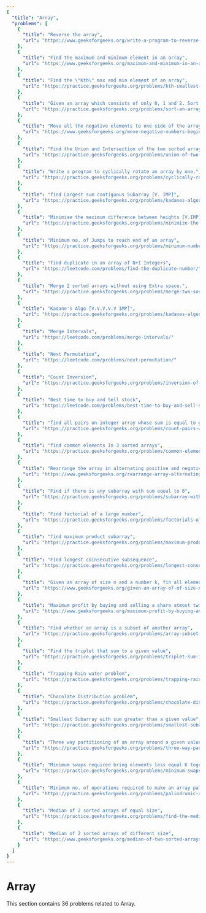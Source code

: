 ```yaml
---
{
  "title": "Array",
  "problems": [
    {
      "title": "Reverse the array",
      "url": "https://www.geeksforgeeks.org/write-a-program-to-reverse-an-array-or-string/"
    },
    {
      "title": "Find the maximum and minimum element in an array",
      "url": "https://www.geeksforgeeks.org/maximum-and-minimum-in-an-array/"
    },
    {
      "title": "Find the \"Kth\" max and min element of an array",
      "url": "https://practice.geeksforgeeks.org/problems/kth-smallest-element/0"
    },
    {
      "title": "Given an array which consists of only 0, 1 and 2. Sort the array without using any sorting algo",
      "url": "https://practice.geeksforgeeks.org/problems/sort-an-array-of-0s-1s-and-2s/0"
    },
    {
      "title": "Move all the negative elements to one side of the array",
      "url": "https://www.geeksforgeeks.org/move-negative-numbers-beginning-positive-end-constant-extra-space/"
    },
    {
      "title": "Find the Union and Intersection of the two sorted arrays.",
      "url": "https://practice.geeksforgeeks.org/problems/union-of-two-arrays/0"
    },
    {
      "title": "Write a program to cyclically rotate an array by one.",
      "url": "https://practice.geeksforgeeks.org/problems/cyclically-rotate-an-array-by-one/0"
    },
    {
      "title": "find Largest sum contiguous Subarray [V. IMP]",
      "url": "https://practice.geeksforgeeks.org/problems/kadanes-algorithm/0"
    },
    {
      "title": "Minimise the maximum difference between heights [V.IMP]",
      "url": "https://practice.geeksforgeeks.org/problems/minimize-the-heights3351/1"
    },
    {
      "title": "Minimum no. of Jumps to reach end of an array",
      "url": "https://practice.geeksforgeeks.org/problems/minimum-number-of-jumps/0"
    },
    {
      "title": "find duplicate in an array of N+1 Integers",
      "url": "https://leetcode.com/problems/find-the-duplicate-number/"
    },
    {
      "title": "Merge 2 sorted arrays without using Extra space.",
      "url": "https://practice.geeksforgeeks.org/problems/merge-two-sorted-arrays5135/1"
    },
    {
      "title": "Kadane's Algo [V.V.V.V.V IMP]",
      "url": "https://practice.geeksforgeeks.org/problems/kadanes-algorithm/0"
    },
    {
      "title": "Merge Intervals",
      "url": "https://leetcode.com/problems/merge-intervals/"
    },
    {
      "title": "Next Permutation",
      "url": "https://leetcode.com/problems/next-permutation/"
    },
    {
      "title": "Count Inversion",
      "url": "https://practice.geeksforgeeks.org/problems/inversion-of-array/0"
    },
    {
      "title": "Best time to buy and Sell stock",
      "url": "https://leetcode.com/problems/best-time-to-buy-and-sell-stock/"
    },
    {
      "title": "find all pairs on integer array whose sum is equal to given number",
      "url": "https://practice.geeksforgeeks.org/problems/count-pairs-with-given-sum5022/1"
    },
    {
      "title": "find common elements In 3 sorted arrays",
      "url": "https://practice.geeksforgeeks.org/problems/common-elements1132/1"
    },
    {
      "title": "Rearrange the array in alternating positive and negative items with O(1) extra space",
      "url": "https://www.geeksforgeeks.org/rearrange-array-alternating-positive-negative-items-o1-extra-space/"
    },
    {
      "title": "Find if there is any subarray with sum equal to 0",
      "url": "https://practice.geeksforgeeks.org/problems/subarray-with-0-sum/0"
    },
    {
      "title": "Find factorial of a large number",
      "url": "https://practice.geeksforgeeks.org/problems/factorials-of-large-numbers/0"
    },
    {
      "title": "find maximum product subarray",
      "url": "https://practice.geeksforgeeks.org/problems/maximum-product-subarray3604/1"
    },
    {
      "title": "Find longest coinsecutive subsequence",
      "url": "https://practice.geeksforgeeks.org/problems/longest-consecutive-subsequence/0"
    },
    {
      "title": "Given an array of size n and a number k, fin all elements that appear more than \" n/k \" times.",
      "url": "https://www.geeksforgeeks.org/given-an-array-of-of-size-n-finds-all-the-elements-that-appear-more-than-nk-times/"
    },
    {
      "title": "Maximum profit by buying and selling a share atmost twice",
      "url": "https://www.geeksforgeeks.org/maximum-profit-by-buying-and-selling-a-share-at-most-twice/"
    },
    {
      "title": "Find whether an array is a subset of another array",
      "url": "https://practice.geeksforgeeks.org/problems/array-subset-of-another-array/0"
    },
    {
      "title": "Find the triplet that sum to a given value",
      "url": "https://practice.geeksforgeeks.org/problems/triplet-sum-in-array/0"
    },
    {
      "title": "Trapping Rain water problem",
      "url": "https://practice.geeksforgeeks.org/problems/trapping-rain-water/0"
    },
    {
      "title": "Chocolate Distribution problem",
      "url": "https://practice.geeksforgeeks.org/problems/chocolate-distribution-problem/0"
    },
    {
      "title": "Smallest Subarray with sum greater than a given value",
      "url": "https://practice.geeksforgeeks.org/problems/smallest-subarray-with-sum-greater-than-x/0"
    },
    {
      "title": "Three way partitioning of an array around a given value",
      "url": "https://practice.geeksforgeeks.org/problems/three-way-partitioning/1"
    },
    {
      "title": "Minimum swaps required bring elements less equal K together",
      "url": "https://practice.geeksforgeeks.org/problems/minimum-swaps-required-to-bring-all-elements-less-than-or-equal-to-k-together/0"
    },
    {
      "title": "Minimum no. of operations required to make an array palindrome",
      "url": "https://practice.geeksforgeeks.org/problems/palindromic-array/0"
    },
    {
      "title": "Median of 2 sorted arrays of equal size",
      "url": "https://practice.geeksforgeeks.org/problems/find-the-median0527/1"
    },
    {
      "title": "Median of 2 sorted arrays of different size",
      "url": "https://www.geeksforgeeks.org/median-of-two-sorted-arrays-of-different-sizes/"
    }
  ]
}
---
```

# Array

This section contains 36 problems related to Array.
